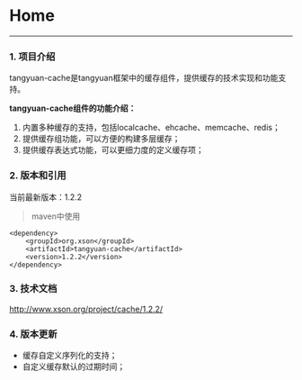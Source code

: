 # Home

------

### 1. 项目介绍

tangyuan-cache是tangyuan框架中的缓存组件，提供缓存的技术实现和功能支持。

**tangyuan-cache组件的功能介绍：**

1. 内置多种缓存的支持，包括localcache、ehcache、memcache、redis；
2. 提供缓存组功能，可以方便的构建多层缓存；
3. 提供缓存表达式功能，可以更细力度的定义缓存项；

### 2. 版本和引用

当前最新版本：1.2.2

> maven中使用

	<dependency>
		<groupId>org.xson</groupId>
		<artifactId>tangyuan-cache</artifactId>
		<version>1.2.2</version>
	</dependency>
	
### 3. 技术文档

<http://www.xson.org/project/cache/1.2.2/>

### 4. 版本更新

+ 缓存自定义序列化的支持；
+ 自定义缓存默认的过期时间；